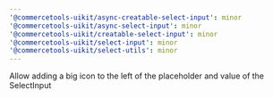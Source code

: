 ```yaml
---
'@commercetools-uikit/async-creatable-select-input': minor
'@commercetools-uikit/async-select-input': minor
'@commercetools-uikit/creatable-select-input': minor
'@commercetools-uikit/select-input': minor
'@commercetools-uikit/select-utils': minor
---
```


Allow adding a big icon to the left of the placeholder and value of the SelectInput
